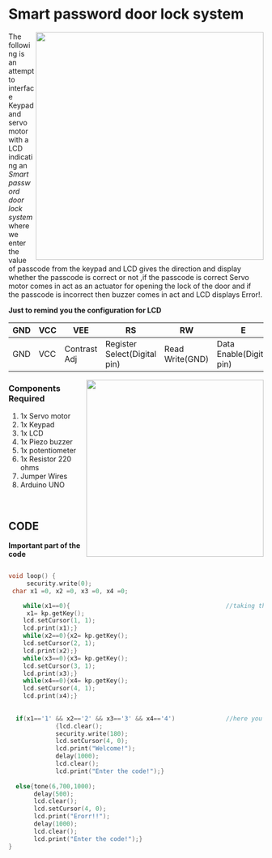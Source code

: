 
<h1>Smart password door lock system</h1>

<div>
    <img width=450 align=right src="https://github.com/Curovearth/Dive-into-Electronics/blob/main/Intermediate%202/03-Smart%20password%20door%20lock%20system/lock%20system.gif">
    <p>The following is an attempt to interface Keypad and servo motor with a LCD indicating an <i>Smart password door lock system</i> where we enter the value of passcode from the keypad and LCD gives the direction and display whether the passcode is correct or not ,if the passcode is correct Servo motor comes in act as an actuator for opening the lock of the door and if the passcode is incorrect then buzzer comes in act and LCD displays Error!.<br><p>
    
  
  
  
  <b>Just to remind you the configuration for LCD</b>
   
| GND | VCC | VEE | RS | RW | E | D0 | D1 | D2 | D3 | D4 | D5 | D6 | D7 | LED+ | LED- | 
| --- | --- | --- | --- | --- | --- | --- | --- | --- | --- | --- | --- | --- | --- | --- | --- | 
| GND | VCC | Contrast Adj | Register Select(Digital pin) | Read Write(GND) | Data Enable(Digital pin) | D0 | D1 | D2 | D3 | D4(Digital Pin) | D5(Digital Pin) | D6(Digital Pin) | D7(Digital Pin) | LED+ | LED-(Use a Resistor) | 
    
  <img width=350 align=right src="https://github.com/Curovearth/Dive-into-Electronics/blob/main/Intermediate%202/03-Smart%20password%20door%20lock%20system/connections.png">  
  <h3>Components Required</h3>
  <ol>
    <li>1x Servo motor</li>
    <li>1x Keypad</li>
    <li>1x LCD</li>
    <li>1x Piezo buzzer</li>
    <li>1x potentiometer</li>
    <li>1x Resistor 220 ohms</li>
    <li>Jumper Wires</li>
    <li>Arduino UNO</li>
  </ol>
    
</div><br>
  
<h2>CODE</h2>

<b>Important part of the code</b>

```C++

void loop() {
     security.write(0);
 char x1 =0, x2 =0, x3 =0, x4 =0;                                         

    while(x1==0){                                           //taking the input of the passcode from the keypad
     x1= kp.getKey();
    lcd.setCursor(1, 1); 
    lcd.print(x1);}
    while(x2==0){x2= kp.getKey();
    lcd.setCursor(2, 1); 
    lcd.print(x2);}
    while(x3==0){x3= kp.getKey();
    lcd.setCursor(3, 1); 
    lcd.print(x3);}
    while(x4==0){x4= kp.getKey();
    lcd.setCursor(4, 1); 
    lcd.print(x4);}
    
 
  if(x1=='1' && x2=='2' && x3=='3' && x4=='4')              //here you specify the passcode 
             {lcd.clear();
             security.write(180); 
             lcd.setCursor(4, 0);
             lcd.print("Welcome!");
             delay(1000);
             lcd.clear(); 
             lcd.print("Enter the code!");}
  
  else{tone(6,700,1000);
       delay(500);
       lcd.clear(); 
       lcd.setCursor(4, 0);
       lcd.print("Erorr!!");
       delay(1000);
       lcd.clear();
       lcd.print("Enter the code!");}
}

```
